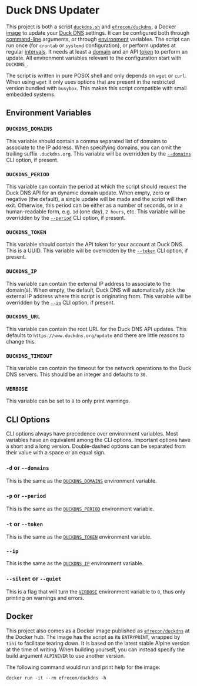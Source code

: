 # Duck DNS Updater

This project is both a script [`duckdns.sh`](./duckdns.sh) and
[`efrecon/duckdns`][docker], a Docker [image](#docker) to update your [Duck
DNS][duckdns] settings. It can be configured both through
[command-line](#cli-options) arguments, or through
[environment](#environment-variables) variables. The script can run once (for
`crontab` or `systemd` configuration), or perform updates at regular
[intervals](#duckdns_period). It needs at least a [domain](#duckdns_domains) and
an API [token](#duckdns_token) to perform an update. All environment variables
relevant to the configuration start with `DUCKDNS_`.

The script is written in pure POSIX shell and only depends on `wget` or `curl`.
When using `wget` it only uses options that are present in the restricted
version bundled with `busybox`. This makes this script compatible with small
embedded systems.

  [docker]: https://hub.docker.com/r/efrecon/duckdns
  [duckdns]: https://www.duckdns.org/

## Environment Variables

### `DUCKDNS_DOMAINS`

This variable should contain a comma separated list of domains to associate to
the IP address. When specifying domains, you can omit the trailing suffix
`.duckdns.org`. This variable will be overridden by the
[`--domains`](#-d-or---domains) CLI option, if present.

### `DUCKDNS_PERIOD`

This variable can contain the period at which the script should request the Duck
DNS API for an dynamic domain update. When empty, zero or negative (the
default), a single update will be made and the script will then exit. Otherwise,
this period can be either as a number of seconds, or in a human-readable form,
e.g. `1d` (one day), `2 hours`, etc. This variable will be overridden by the
[`--period`](#-p-or---period) CLI option, if present.

### `DUCKDNS_TOKEN`

This variable should contain the API token for your account at Duck DNS. This is
a UUID. This variable will be overridden by the [`--token`](#-t-or---token) CLI
option, if present.

### `DUCKDNS_IP`

This variable can contain the external IP address to associate to the domain(s).
When empty, the default, Duck DNS will automatically pick the external IP
address where this script is originating from. This variable will be overridden
by the [`--ip`](#--ip) CLI option, if present.

### `DUCKDNS_URL`

This variable can contain the root URL for the Duck DNS API updates. This
defaults to `https://www.duckdns.org/update` and there are little reasons to
change this.

### `DUCKDNS_TIMEOUT`

This variable can contain the timeout for the network operations to the Duck DNS
servers. This should be an integer and defaults to `30`.

### `VERBOSE`

This variable can be set to `0` to only print warnings.

## CLI Options

CLI options always have precedence over environment variables. Most variables
have an equivalent among the CLI options. Important options have a short and a
long version. Double-dashed options can be separated from their value with a
space or an equal sign.

### `-d` or `--domains`

This is the same as the [`DUCKDNS_DOMAINS`](#duckdns_domains) environment
variable.

### `-p` or `--period`

This is the same as the [`DUCKDNS_PERIOD`](#duckdns_period) environment
variable.

### `-t` or `--token`

This is the same as the [`DUCKDNS_TOKEN`](#duckdns_token) environment
variable.

### `--ip`

This is the same as the [`DUCKDNS_IP`](#duckdns_ip) environment variable.

### `--silent` or `--quiet`

This is a flag that will turn the [`VERBOSE`](#verbose) environment variable to
`0`, thus only printing on warnings and errors.

## Docker

This project also comes as a Docker image published as
[`efrecon/duckdns`][docker] at the Docker hub. The image has the script as its
`ENTRYPOINT`, wrapped by `tini` to facilitate tearing down. It is based on the
latest stable Alpine version at the time of writing. When building yourself, you
can instead specify the build argument `ALPINEVER` to use another version.

The following command would run and print help for the image:

```shell
docker run -it --rm efrecon/duckdns -h
```
